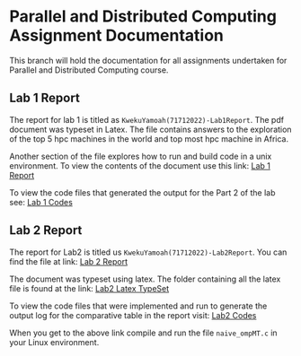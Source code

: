 # Parallel and Distributed Computing Assignment Documentation
This branch will hold the documentation for all assignments undertaken for Parallel and Distributed Computing course.

## Lab 1 Report
The report for lab 1 is titled as `KwekuYamoah(71712022)-Lab1Report`. The pdf document was typeset in Latex. The file contains answers to the exploration of the top 5 hpc machines in the world and top most hpc machine in Africa. 

Another section of the file explores how to run and build code in a unix environment. To view the contents of the document use this link: [Lab 1 Report](https://github.com/KwekuYamoah/Parallel-and-Distributed-Computing/blob/e0dc0f747d5cdd237bd1aa82770f1b89f798f01e/KwekuYamoah(71712022)-Lab1Report.pdf)

To view the code files that generated the output for the Part 2 of the lab see: [Lab 1 Codes](https://github.com/KwekuYamoah/Parallel-and-Distributed-Computing/tree/main/Lab1/Codes)

## Lab 2 Report
The report for Lab2 is titled us `KwekuYamoah(71712022)-Lab2Report`. You can find the file at link: [Lab 2 Report](https://github.com/KwekuYamoah/Parallel-and-Distributed-Computing/blob/88d71a2eb3701d7c36774cd4140bf21e36e2c614/README.md#L14)

The document was typeset using latex. The folder containing all the latex file is found at the link: [Lab2 Latex TypeSet](https://github.com/KwekuYamoah/Parallel-and-Distributed-Computing/blob/88d71a2eb3701d7c36774cd4140bf21e36e2c614/README.md#L12)

To view the code files that were implemented and run to generate the output log for the comparative table in the report visit: [Lab2 Codes](https://github.com/KwekuYamoah/Parallel-and-Distributed-Computing/tree/main/Lab2)

When you get to the above link compile and run the file `naive_ompMT.c` in your Linux environment.
